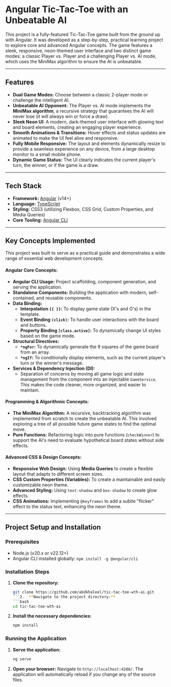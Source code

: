 # Angular Tic-Tac-Toe with an Unbeatable AI

This project is a fully-featured Tic-Tac-Toe game built from the ground up with Angular. It was developed as a step-by-step, practical learning project to explore core and advanced Angular concepts. The game features a sleek, responsive, neon-themed user interface and two distinct game modes: a classic Player vs. Player and a challenging Player vs. AI mode, which uses the MiniMax algorithm to ensure the AI is unbeatable.

---

## Features

*   **Dual Game Modes:** Choose between a classic 2-player mode or challenge the intelligent AI.
*   **Unbeatable AI Opponent:** The Player vs. AI mode implements the **MiniMax algorithm**, a recursive strategy that guarantees the AI will never lose (it will always win or force a draw).
*   **Sleek Neon UI:** A modern, dark-themed user interface with glowing text and board elements, creating an engaging player experience.
*   **Smooth Animations & Transitions:** Hover effects and status updates are animated to make the UI feel alive and responsive.
*   **Fully Mobile Responsive:** The layout and elements dynamically resize to provide a seamless experience on any device, from a large desktop monitor to a small mobile phone.
*   **Dynamic Game Status:** The UI clearly indicates the current player's turn, the winner, or if the game is a draw.

---

## Tech Stack

*   **Framework:** [Angular](https://angular.io/) (v14+)
*   **Language:** [TypeScript](https://www.typescriptlang.org/)
*   **Styling:** CSS3 (utilizing Flexbox, CSS Grid, Custom Properties, and Media Queries)
*   **Core Tooling:** [Angular CLI](https://angular.io/cli)

---

## Key Concepts Implemented

This project was built to serve as a practical guide and demonstrates a wide range of essential web development concepts.

#### **Angular Core Concepts:**
*   **Angular CLI Usage:** Project scaffolding, component generation, and serving the application.
*   **Standalone Components:** Building the application with modern, self-contained, and reusable components.
*   **Data Binding:**
    *   **Interpolation `{{ }}`:** To display game state (X's and O's) in the template.
    *   **Event Binding `(click)`:** To handle user interactions with the board and buttons.
    *   **Property Binding `[class.active]`:** To dynamically change UI styles based on the game mode.
*   **Structural Directives:**
    *   **`*ngFor`:** To dynamically generate the 9 squares of the game board from an array.
    *   **`*ngIf`:** To conditionally display elements, such as the current player's turn or the winner's message.
*   **Services & Dependency Injection (DI):**
    *   Separation of concerns by moving all game logic and state management from the component into an injectable `GameService`. This makes the code cleaner, more organized, and easier to maintain.

#### **Programming & Algorithmic Concepts:**
*   **The MiniMax Algorithm:** A recursive, backtracking algorithm was implemented from scratch to create the unbeatable AI. This involved exploring a tree of all possible future game states to find the optimal move.
*   **Pure Functions:** Refactoring logic into pure functions (`checkWinner`) to support the AI's need to evaluate hypothetical board states without side effects.

#### **Advanced CSS & Design Concepts:**
*   **Responsive Web Design:** Using **Media Queries** to create a flexible layout that adapts to different screen sizes.
*   **CSS Custom Properties (Variables):** To create a maintainable and easily customizable neon theme.
*   **Advanced Styling:** Using `text-shadow` and `box-shadow` to create glow effects.
*   **CSS Animations:** Implementing `@keyframes` to add a subtle "flicker" effect to the status text, enhancing the neon theme.

---

## Project Setup and Installation

### Prerequisites
*   Node.js (v20.x or v22.12+)
*   Angular CLI installed globally: `npm install -g @angular/cli`

### Installation Steps

1.  **Clone the repository:**
    ```bash
    git clone https://github.com/abdkhaleel/tic-tac-toe-wth-ai.git
    ```2.  **Navigate to the project directory:**
    ```bash
    cd tic-tac-toe-wth-ai
    ```
3.  **Install the necessary dependencies:**
    ```bash
    npm install
    ```

### Running the Application

1.  **Serve the application:**
    ```bash
    ng serve
    ```
2.  **Open your browser:**
    Navigate to `http://localhost:4200/`. The application will automatically reload if you change any of the source files.